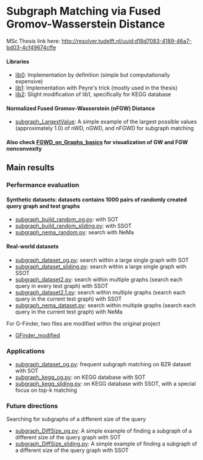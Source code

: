 # Subgraph Matching via Fused Gromov-Wasserstein Distance
MSc Thesis link here: http://resolver.tudelft.nl/uuid:d18d7083-4189-46a7-bd03-4cf49674cffe

#### Libraries
- [lib0](/lib0): Implementation by definition (simple but computationally expensive)
- [lib1](/lib1): Implementation with Peyre's trick (mostly used in the thesis)
- [lib2](/lib2): Slight modification of lib1, specifically for KEGG database

#### Normalized Fused Gromov-Wasserstein (nFGW) Distance
- [subgraph_LargestValue](/subgraph_LargestValue.py): A simple example of the largest possible values (approximately 1.0) of nWD, nGWD, and nFGWD for subgraph matching

#### Also check [FGWD_on_Graphs_basics](https://github.com/pandadada123/FGWD_on_Graphs_basics) for visualization of GW and FGW nonconvexity 

## Main results 
### Performance evaluation
#### Synthetic datasets: datasets contains 1000 pairs of randomly created query graph and test graphs
- [subgraph_build_random_og.py](/subgraph_build_random_og.py): with SOT
- [subgraph_build_random_sliding.py](/subgraph_build_random_sliding.py): with SSOT
- [subgraph_nema_random.py](/subgraph_nema_random.py): search with NeMa 

#### Real-world datasets
- [subgraph_dataset_og.py](/subgraph_dataset_og.py): search within a large single graph with SOT
- [subgraph_dataset_sliding.py](/subgraph_dataset_sliding.py): search within a large single graph with SSOT
- [subgraph_dataset2.py](/subgraph_dataset2.py): search within multiple graphs (search each query in every test graph) with SSOT
- [subgraph_dataset2.1.py](/subgraph_dataset2.1.py): search within multiple graphs (search each query in the current test graph) with SSOT
- [subgraph_nema_dataset.py](/subgraph_nema_dataset.py): search within multiple graphs (search each query in the current test graph) with NeMa

For G-Finder, two files are modified within the original project 
- [GFinder_modified](/GFinder_modified)

### Applications
- [subgraph_dataset_og.py](/subgraph_dataset_og.py): frequent subgraph matching on BZR dataset with SOT
- [subgraph_kegg_og.py](/subgraph_dataset_og.py): on KEGG database with SOT
- [subgraph_kegg_sliding.py](/subgraph_kegg_sliding.py): on KEGG database with SSOT, with a special focus on top-k matching

### Future directions
Searching for subgraphs of a different size of the query
- [subgraph_DiffSize_og.py](/subgraph_DiffSize_og.py): A simple example of finding a subgraph of a different size of the query graph with SOT
- [subgraph_DiffSize_sliding.py](/subgraph_DiffSize_sliding.py): A simple example of finding a subgraph of a different size of the query graph with SSOT

